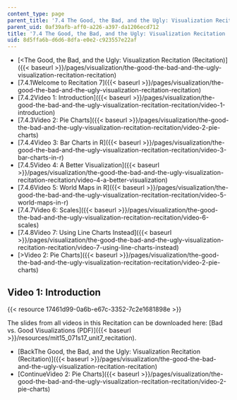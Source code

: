 ```yaml
---
content_type: page
parent_title: '7.4 The Good, the Bad, and the Ugly: Visualization Recitation  (Recitation)'
parent_uid: 0af39afb-aff0-a226-a397-da1206ecd712
title: '7.4 The Good, the Bad, and the Ugly: Visualization Recitation  (Recitation)'
uid: 8d5ffa6b-d6d6-8dfa-e0e2-c923557e22af
---
```


*   [\<The Good, the Bad, and the Ugly: Visualization Recitation (Recitation)]({{< baseurl >}}/pages/visualization/the-good-the-bad-and-the-ugly-visualization-recitation-recitation)
*   [7.4.1Welcome to Recitation 7]({{< baseurl >}}/pages/visualization/the-good-the-bad-and-the-ugly-visualization-recitation-recitation)
*   [7.4.2Video 1: Introduction]({{< baseurl >}}/pages/visualization/the-good-the-bad-and-the-ugly-visualization-recitation-recitation/video-1-introduction)
*   [7.4.3Video 2: Pie Charts]({{< baseurl >}}/pages/visualization/the-good-the-bad-and-the-ugly-visualization-recitation-recitation/video-2-pie-charts)
*   [7.4.4Video 3: Bar Charts in R]({{< baseurl >}}/pages/visualization/the-good-the-bad-and-the-ugly-visualization-recitation-recitation/video-3-bar-charts-in-r)
*   [7.4.5Video 4: A Better Visualization]({{< baseurl >}}/pages/visualization/the-good-the-bad-and-the-ugly-visualization-recitation-recitation/video-4-a-better-visualization)
*   [7.4.6Video 5: World Maps in R]({{< baseurl >}}/pages/visualization/the-good-the-bad-and-the-ugly-visualization-recitation-recitation/video-5-world-maps-in-r)
*   [7.4.7Video 6: Scales]({{< baseurl >}}/pages/visualization/the-good-the-bad-and-the-ugly-visualization-recitation-recitation/video-6-scales)
*   [7.4.8Video 7: Using Line Charts Instead]({{< baseurl >}}/pages/visualization/the-good-the-bad-and-the-ugly-visualization-recitation-recitation/video-7-using-line-charts-instead)
*   [\>Video 2: Pie Charts]({{< baseurl >}}/pages/visualization/the-good-the-bad-and-the-ugly-visualization-recitation-recitation/video-2-pie-charts)

Video 1: Introduction
---------------------

{{< resource 17461d99-0a6b-e67c-3352-7c2e1681898e >}}

The slides from all videos in this Recitation can be downloaded here: [Bad vs. Good Visualizations﻿ (PDF)]({{< baseurl >}}/resources/mit15_071s17_unit7_recitation).

*   [BackThe Good, the Bad, and the Ugly: Visualization Recitation (Recitation)]({{< baseurl >}}/pages/visualization/the-good-the-bad-and-the-ugly-visualization-recitation-recitation)
*   [ContinueVideo 2: Pie Charts]({{< baseurl >}}/pages/visualization/the-good-the-bad-and-the-ugly-visualization-recitation-recitation/video-2-pie-charts)